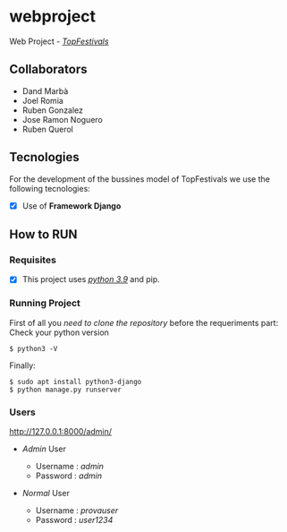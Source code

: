 # webproject
Web Project - [*TopFestivals*][1]

[1]: https://github.com/dandmase/webproject

## Collaborators
* Dand Marbà
* Joel Romia
* Ruben Gonzalez
* Jose Ramon Noguero
* Ruben Querol

## Tecnologies

For the development of the bussines model of TopFestivals we use the following tecnologies:
- [X]  Use of **Framework Django** 





## How to RUN
### Requisites
- [X] This project uses [*python 3.9*][2] and pip.

[2]: https://www.python.org/downloads/release/python-394/ "Download Python 3.9"
  
### Running Project
First of all you *need to clone the repository* before the requeriments part:  
Check your python version 
```console
$ python3 -V
```
Finally:
```console
$ sudo apt install python3-django
$ python manage.py runserver
```

### Users
http://127.0.0.1:8000/admin/
  - *Admin* User
    * Username : *admin*
    * Password : *admin*

  - *Normal* User
    * Username : *provauser*
    * Password : *user1234*
